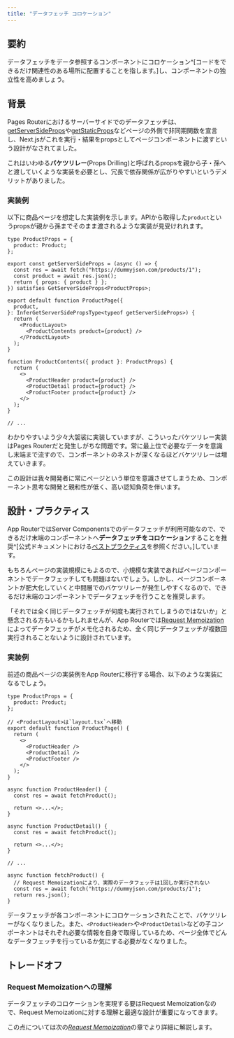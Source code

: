 ```yaml
---
title: "データフェッチ コロケーション"
---
```


## 要約

データフェッチをデータ参照するコンポーネントにコロケーション^[コードをできるだけ関連性のある場所に配置することを指します。]し、コンポーネントの独立性を高めましょう。

<!-- 参考 https://kentcdodds.com/blog/colocation -->

## 背景

Pages Routerにおけるサーバーサイドでのデータフェッチは、[getServerSideProps](https://nextjs.org/docs/pages/building-your-application/data-fetching/get-server-side-props)や[getStaticProps](https://nextjs.org/docs/pages/building-your-application/data-fetching/get-static-props)などページの外側で非同期関数を宣言し、Next.jsがこれを実行・結果をpropsとしてページコンポーネントに渡すという設計がなされてました。

これはいわゆる**バケツリレー**(Props Drilling)と呼ばれるpropsを親から子・孫へと渡していくような実装を必要とし、冗長で依存関係が広がりやすいというデメリットがありました。

### 実装例

以下に商品ページを想定した実装例を示します。APIから取得した`product`というpropsが親から孫までそのまま渡されるような実装が見受けれれます。

```tsx
type ProductProps = {
  product: Product;
};

export const getServerSideProps = (async () => {
  const res = await fetch("https://dummyjson.com/products/1");
  const product = await res.json();
  return { props: { product } };
}) satisfies GetServerSideProps<ProductProps>;

export default function ProductPage({
  product,
}: InferGetServerSidePropsType<typeof getServerSideProps>) {
  return (
    <ProductLayout>
      <ProductContents product={product} />
    </ProductLayout>
  );
}

function ProductContents({ product }: ProductProps) {
  return (
    <>
      <ProductHeader product={product} />
      <ProductDetail product={product} />
      <ProductFooter product={product} />
    </>
  );
}

// ...
```

わかりやすいよう少々大袈裟に実装していますが、こういったバケツリレー実装はPages Routerだと発生しがちな問題です。常に最上位で必要なデータを意識し末端まで流すので、コンポーネントのネストが深くなるほどバケツリレーは増えていきます。

この設計は我々開発者に常にページという単位を意識させてしまうため、コンポーネント思考な開発と親和性が低く、高い認知負荷を伴います。

## 設計・プラクティス

App RouterではServer Componentsでのデータフェッチが利用可能なので、できるだけ末端のコンポーネントへ**データフェッチをコロケーション**することを推奨^[公式ドキュメントにおける[ベストプラクティス](https://nextjs.org/docs/app/building-your-application/data-fetching/patterns#fetching-data-where-its-needed)を参照ください。]しています。

もちろんページの実装規模にもよるので、小規模な実装であればページコンポーネントでデータフェッチしても問題はないでしょう。しかし、ページコンポーネントが肥大化していくと中間層でのバケツリレーが発生しやすくなるので、できるだけ末端のコンポーネントでデータフェッチを行うことを推奨します。

「それでは全く同じデータフェッチが何度も実行されてしまうのではないか」と懸念される方もいるかもしれませんが、App Routerでは[Request Memoization](https://nextjs.org/docs/app/building-your-application/caching#request-memoization)によってデータフェッチがメモ化されるため、全く同じデータフェッチが複数回実行されることないように設計されています。

### 実装例

前述の商品ページの実装例をApp Routerに移行する場合、以下のような実装になるでしょう。

```tsx
type ProductProps = {
  product: Product;
};

// <ProductLayout>は`layout.tsx`へ移動
export default function ProductPage() {
  return (
    <>
      <ProductHeader />
      <ProductDetail />
      <ProductFooter />
    </>
  );
}

async function ProductHeader() {
  const res = await fetchProduct();

  return <>...</>;
}

async function ProductDetail() {
  const res = await fetchProduct();

  return <>...</>;
}

// ...

async function fetchProduct() {
  // Request Memoizationにより、実際のデータフェッチは1回しか実行されない
  const res = await fetch("https://dummyjson.com/products/1");
  return res.json();
}
```

データフェッチが各コンポーネントにコロケーションされたことで、バケツリレーがなくなりました。また、`<ProductHeader>`や`<ProductDetail>`などの子コンポーネントはそれぞれ必要な情報を自身で取得しているため、ページ全体でどんなデータフェッチを行っているか気にする必要がなくなりました。

## トレードオフ

### Request Memoizationへの理解

データフェッチのコロケーションを実現する要はRequest Memoizationなので、Request Memoizationに対する理解と最適な設計が重要になってきます。

この点については次の[_Request Memoization_](part_1_request_memoization)の章でより詳細に解説します。
